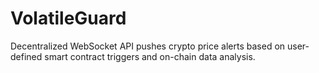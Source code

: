 # VolatileGuard
Decentralized WebSocket API pushes crypto price alerts based on user-defined smart contract triggers and on-chain data analysis.
